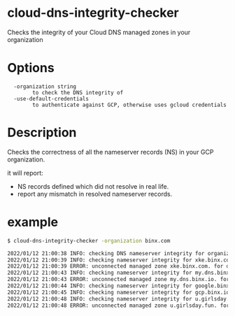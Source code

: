 # cloud-dns-integrity-checker

Checks the integrity of your Cloud DNS managed zones in your organization

# Options
```
  -organization string
        to check the DNS integrity of
  -use-default-credentials
        to authenticate against GCP, otherwise uses gcloud credentials
```

# Description
Checks the correctness of all the nameserver records (NS) in your GCP organization.

it will report:
- NS records defined which did not resolve in real life.
- report any mismatch in resolved nameserver records.


# example

```bash
$ cloud-dns-integrity-checker -organization binx.com

2022/01/12 21:00:38 INFO: checking DNS nameserver integrity for organization binx.com
2022/01/12 21:00:39 INFO: checking nameserver integrity for xke.binx.com.
2022/01/12 21:00:39 ERROR: unconnected managed zone xke.binx.com. for domain xke-binx-com in project my-xke-project: lookup xke.binx.com. on 192.168.188.1:53: no such host
2022/01/12 21:00:43 INFO: checking nameserver integrity for my.dns.binx.io.
2022/01/12 21:00:43 ERROR: unconnected managed zone my.dns.binx.io. for domain my-dns-zone in project my-project: lookup my.dns.binx.io. on 192.168.188.1:53: no such host
2022/01/12 21:00:44 INFO: checking nameserver integrity for google.binx.dev.
2022/01/12 21:00:45 INFO: checking nameserver integrity for gcp.binx.io.
2022/01/12 21:00:48 INFO: checking nameserver integrity for u.girlsday.fun.
2022/01/12 21:00:48 ERROR: unconnected managed zone u.girlsday.fun. for domain u-girlsday-fun in project my-other-project: lookup u.girlsday.fun. on 192.168.188.1:53: no such host
```
